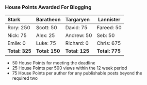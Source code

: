 ### House Points Awarded For Blogging
| Stark | Baratheon | Targaryen | Lannister |
| :--- | :----- | :---------------- | ------------- |
| Rory: 250 | Scott: 50 | David: 75 | Fareed: 50 |
| Nick: 75 | Alex: 25 | Andrew: 50 | Seb: 50 |
| Emile: 0 | Luke: 75 | Richard: 0 | Chris: 675 |
| **Total: 325** | **Total: 150** | **Total: 125** | **Total: 775** |

- 50 House Points for meeting the deadline
- 25 House Points per 500 views within the 12 week period
- 75 House Points per author for any publishable posts beyond the required two
